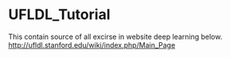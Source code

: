 UFLDL_Tutorial
==============
This contain source of all excirse in website deep learning below.
http://ufldl.stanford.edu/wiki/index.php/Main_Page


